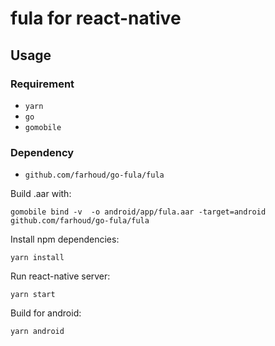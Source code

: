 # fula for react-native

## Usage

### Requirement
- `yarn`
- `go`
- `gomobile`

### Dependency
- `github.com/farhoud/go-fula/fula`

Build .aar with:
```
gomobile bind -v  -o android/app/fula.aar -target=android github.com/farhoud/go-fula/fula
```

Install npm dependencies:
```
yarn install
```

Run react-native server:
```
yarn start
```

Build for android:
```
yarn android
```